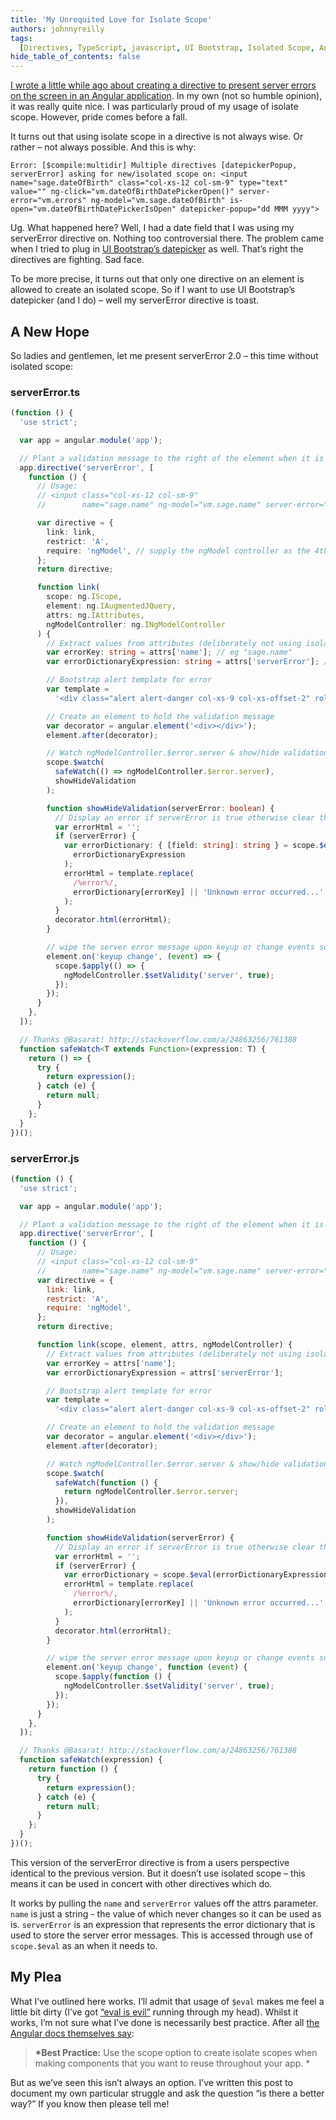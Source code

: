 ```yaml
---
title: 'My Unrequited Love for Isolate Scope'
authors: johnnyreilly
tags:
  [Directives, TypeScript, javascript, UI Bootstrap, Isolated Scope, AngularJS]
hide_table_of_contents: false
---
```


[I wrote a little while ago about creating a directive to present server errors on the screen in an Angular application](../2014-08-01-angularjs-meet-aspnet-server-validation/index.md). In my own (not so humble opinion), it was really quite nice. I was particularly proud of my usage of isolate scope. However, pride comes before a fall.

It turns out that using isolate scope in a directive is not always wise. Or rather – not always possible. And this is why:

```
Error: [$compile:multidir] Multiple directives [datepickerPopup, serverError] asking for new/isolated scope on: <input name="sage.dateOfBirth" class="col-xs-12 col-sm-9" type="text" value="" ng-click="vm.dateOfBirthDatePickerOpen()" server-error="vm.errors" ng-model="vm.sage.dateOfBirth" is-open="vm.dateOfBirthDatePickerIsOpen" datepicker-popup="dd MMM yyyy">
```

Ug. What happened here? Well, I had a date field that I was using my serverError directive on. Nothing too controversial there. The problem came when I tried to plug in [UI Bootstrap’s datepicker](http://angular-ui.github.io/bootstrap/) as well. That’s right the directives are fighting. Sad face.

To be more precise, it turns out that only one directive on an element is allowed to create an isolated scope. So if I want to use UI Bootstrap’s datepicker (and I do) – well my serverError directive is toast.

## A New Hope

So ladies and gentlemen, let me present serverError 2.0 – this time without isolated scope:

### serverError.ts

```ts
(function () {
  'use strict';

  var app = angular.module('app');

  // Plant a validation message to the right of the element when it is declared invalid by the server
  app.directive('serverError', [
    function () {
      // Usage:
      // <input class="col-xs-12 col-sm-9"
      //        name="sage.name" ng-model="vm.sage.name" server-error="vm.errors" />

      var directive = {
        link: link,
        restrict: 'A',
        require: 'ngModel', // supply the ngModel controller as the 4th parameter in the link function
      };
      return directive;

      function link(
        scope: ng.IScope,
        element: ng.IAugmentedJQuery,
        attrs: ng.IAttributes,
        ngModelController: ng.INgModelController
      ) {
        // Extract values from attributes (deliberately not using isolated scope)
        var errorKey: string = attrs['name']; // eg "sage.name"
        var errorDictionaryExpression: string = attrs['serverError']; // eg "vm.errors"

        // Bootstrap alert template for error
        var template =
          '<div class="alert alert-danger col-xs-9 col-xs-offset-2" role="alert"><i class="glyphicon glyphicon-warning-sign larger"></i> %error%</div>';

        // Create an element to hold the validation message
        var decorator = angular.element('<div></div>');
        element.after(decorator);

        // Watch ngModelController.$error.server & show/hide validation accordingly
        scope.$watch(
          safeWatch(() => ngModelController.$error.server),
          showHideValidation
        );

        function showHideValidation(serverError: boolean) {
          // Display an error if serverError is true otherwise clear the element
          var errorHtml = '';
          if (serverError) {
            var errorDictionary: { [field: string]: string } = scope.$eval(
              errorDictionaryExpression
            );
            errorHtml = template.replace(
              /%error%/,
              errorDictionary[errorKey] || 'Unknown error occurred...'
            );
          }
          decorator.html(errorHtml);
        }

        // wipe the server error message upon keyup or change events so can revalidate with server
        element.on('keyup change', (event) => {
          scope.$apply(() => {
            ngModelController.$setValidity('server', true);
          });
        });
      }
    },
  ]);

  // Thanks @Basarat! http://stackoverflow.com/a/24863256/761388
  function safeWatch<T extends Function>(expression: T) {
    return () => {
      try {
        return expression();
      } catch (e) {
        return null;
      }
    };
  }
})();
```

### serverError.js

```js
(function () {
  'use strict';

  var app = angular.module('app');

  // Plant a validation message to the right of the element when it is declared invalid by the server
  app.directive('serverError', [
    function () {
      // Usage:
      // <input class="col-xs-12 col-sm-9"
      //        name="sage.name" ng-model="vm.sage.name" server-error="vm.errors" />
      var directive = {
        link: link,
        restrict: 'A',
        require: 'ngModel',
      };
      return directive;

      function link(scope, element, attrs, ngModelController) {
        // Extract values from attributes (deliberately not using isolated scope)
        var errorKey = attrs['name'];
        var errorDictionaryExpression = attrs['serverError'];

        // Bootstrap alert template for error
        var template =
          '<div class="alert alert-danger col-xs-9 col-xs-offset-2" role="alert"><i class="glyphicon glyphicon-warning-sign larger"></i> %error%</div>';

        // Create an element to hold the validation message
        var decorator = angular.element('<div></div>');
        element.after(decorator);

        // Watch ngModelController.$error.server & show/hide validation accordingly
        scope.$watch(
          safeWatch(function () {
            return ngModelController.$error.server;
          }),
          showHideValidation
        );

        function showHideValidation(serverError) {
          // Display an error if serverError is true otherwise clear the element
          var errorHtml = '';
          if (serverError) {
            var errorDictionary = scope.$eval(errorDictionaryExpression);
            errorHtml = template.replace(
              /%error%/,
              errorDictionary[errorKey] || 'Unknown error occurred...'
            );
          }
          decorator.html(errorHtml);
        }

        // wipe the server error message upon keyup or change events so can revalidate with server
        element.on('keyup change', function (event) {
          scope.$apply(function () {
            ngModelController.$setValidity('server', true);
          });
        });
      }
    },
  ]);

  // Thanks @Basarat! http://stackoverflow.com/a/24863256/761388
  function safeWatch(expression) {
    return function () {
      try {
        return expression();
      } catch (e) {
        return null;
      }
    };
  }
})();
```

This version of the serverError directive is from a users perspective identical to the previous version. But it doesn’t use isolated scope – this means it can be used in concert with other directives which do.

It works by pulling the `name` and `serverError` values off the attrs parameter. `name` is just a string - the value of which never changes so it can be used as is. `serverError` is an expression that represents the error dictionary that is used to store the server error messages. This is accessed through use of `scope.$eval` as an when it needs to.

## My Plea

What I’ve outlined here works. I’ll admit that usage of `$eval` makes me feel a little bit dirty (I’ve got [“eval is evil”](http://www.jslint.com/lint.html#evil) running through my head). Whilst it works, I’m not sure what I’ve done is necessarily best practice. After all [the Angular docs themselves say](https://docs.angularjs.org/guide/directive):

> **\*Best Practice:** Use the scope option to create isolate scopes when making components that you want to reuse throughout your app. \*

But as we’ve seen this isn’t always an option. I’ve written this post to document my own particular struggle and ask the question “is there a better way?” If you know then please tell me!
